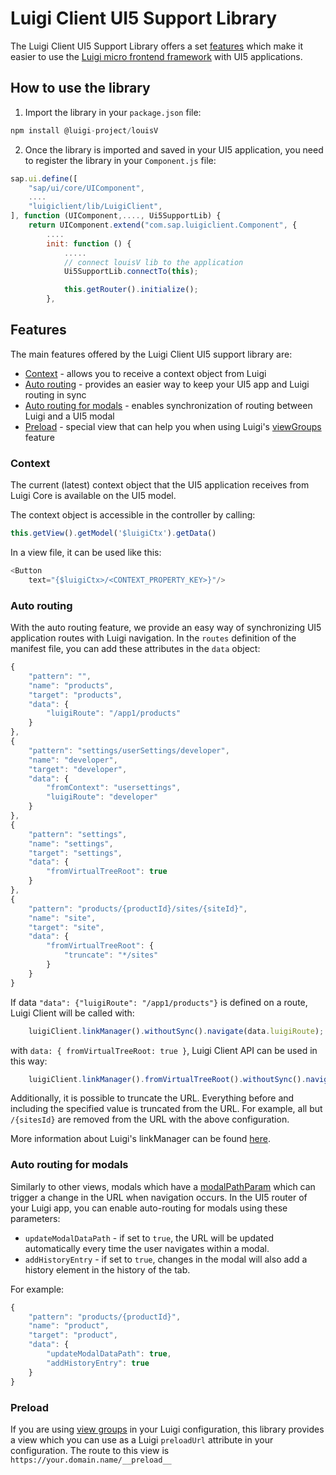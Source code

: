 # Luigi Client UI5 Support Library

The Luigi Client UI5 Support Library offers a set [features](#features) which make it easier to use the [Luigi micro frontend framework](https://luigi-project.io/) with UI5 applications. 

## How to use the library 

1. Import the library in your `package.json` file:
```javascript
npm install @luigi-project/louisV
```

2. Once the library is imported and saved in your UI5 application, you need to register the library in your `Component.js` file:
```javascript
sap.ui.define([
	"sap/ui/core/UIComponent",
    ....
	"luigiclient/lib/LuigiClient",
], function (UIComponent,...., Ui5SupportLib) {
    return UIComponent.extend("com.sap.luigiclient.Component", {
		....
		init: function () {
			.....			
			// connect louisV lib to the application
			Ui5SupportLib.connectTo(this);

			this.getRouter().initialize();
		},
```

## Features

The main features offered by the Luigi Client UI5 support library are:
- [Context](#context) - allows you to receive a context object from Luigi
- [Auto routing](#auto-routing) - provides an easier way to keep your UI5 app and Luigi routing in sync
- [Auto routing for modals](#auto-routing-for-modals) - enables synchronization of routing between Luigi and a UI5 modal
- [Preload](#preload) - special view that can help you when using Luigi's [viewGroups](https://docs.luigi-project.io/docs/navigation-advanced?section=view-groups) feature

### Context

The current (latest) context object that the UI5 application receives from Luigi Core is available on the UI5 model.

The context object is accessible in the controller by calling:
```javascript
this.getView().getModel('$luigiCtx').getData()
```

In a view file, it can be used like this:
```javascript
<Button
    text="{$luigiCtx>/<CONTEXT_PROPERTY_KEY>}"/>
```

### Auto routing

With the auto routing feature, we provide an easy way of synchronizing UI5 application routes with Luigi navigation. In the `routes` definition of the manifest file, you can add these attributes in the `data` object:

```javascript
{
    "pattern": "",
    "name": "products",
    "target": "products",
    "data": {
        "luigiRoute": "/app1/products"
    }
},
{
    "pattern": "settings/userSettings/developer",
    "name": "developer",
    "target": "developer",
    "data": {
        "fromContext": "usersettings",
        "luigiRoute": "developer"
    }
},
{
    "pattern": "settings",
    "name": "settings",
    "target": "settings",
    "data": {
        "fromVirtualTreeRoot": true
    }
},
{
    "pattern": "products/{productId}/sites/{siteId}",
    "name": "site",
    "target": "site",
    "data": {
        "fromVirtualTreeRoot": {
            "truncate": "*/sites"
        }
    }
}
```

If data `"data": {"luigiRoute": "/app1/products"}` is defined on a route, Luigi Client will be called with:
```javascript
    luigiClient.linkManager().withoutSync().navigate(data.luigiRoute);
```
with `data: { fromVirtualTreeRoot: true }`, Luigi Client API can be used in this way:
```javascript
    luigiClient.linkManager().fromVirtualTreeRoot().withoutSync().navigate({route url});
```
Additionally, it is possible to truncate the URL. Everything before and including the specified value is truncated from the URL.
For example, all but `/{sitesId}` are removed from the URL with the above configuration.

More information about Luigi's linkManager can be found [here](https://docs.luigi-project.io/docs/luigi-client-api/?section=linkmanager).



### Auto routing for modals

Similarly to other views, modals which have a [modalPathParam](https://docs.luigi-project.io/docs/navigation-parameters-reference/?section=modalpathparam) which can trigger a change in the URL when navigation occurs. In the UI5 router of your Luigi app, you can enable auto-routing for modals using these parameters: 
- `updateModalDataPath` - if set to `true`, the URL will be updated automatically every time the user navigates within a modal. 
- `addHistoryEntry` - if set to `true`, changes in the modal will also add a history element in the history of the tab.

For example: 
```javascript
{
    "pattern": "products/{productId}",
    "name": "product",
    "target": "product",
    "data": {
        "updateModalDataPath": true,
        "addHistoryEntry": true 
    }
}
```

### Preload

If you are using [view groups](https://docs.luigi-project.io/docs/navigation-advanced/?section=viewgroupsettings) in your Luigi configuration, this library provides a view which you can use as a Luigi `preloadUrl` attribute in your configuration.
The route to this view is `https://your.domain.name/__preload__`
